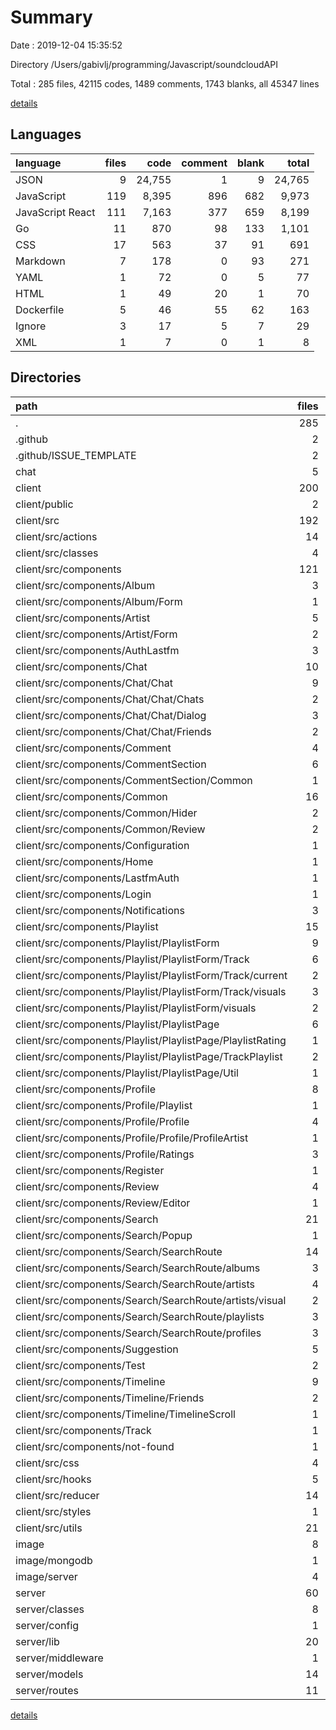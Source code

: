 # Summary

Date : 2019-12-04 15:35:52

Directory /Users/gabivlj/programming/Javascript/soundcloudAPI

Total : 285 files,  42115 codes, 1489 comments, 1743 blanks, all 45347 lines

[details](details.md)

## Languages
| language | files | code | comment | blank | total |
| :--- | ---: | ---: | ---: | ---: | ---: |
| JSON | 9 | 24,755 | 1 | 9 | 24,765 |
| JavaScript | 119 | 8,395 | 896 | 682 | 9,973 |
| JavaScript React | 111 | 7,163 | 377 | 659 | 8,199 |
| Go | 11 | 870 | 98 | 133 | 1,101 |
| CSS | 17 | 563 | 37 | 91 | 691 |
| Markdown | 7 | 178 | 0 | 93 | 271 |
| YAML | 1 | 72 | 0 | 5 | 77 |
| HTML | 1 | 49 | 20 | 1 | 70 |
| Dockerfile | 5 | 46 | 55 | 62 | 163 |
| Ignore | 3 | 17 | 5 | 7 | 29 |
| XML | 1 | 7 | 0 | 1 | 8 |

## Directories
| path | files | code | comment | blank | total |
| :--- | ---: | ---: | ---: | ---: | ---: |
| . | 285 | 42,115 | 1,489 | 1,743 | 45,347 |
| .github | 2 | 45 | 0 | 15 | 60 |
| .github/ISSUE_TEMPLATE | 2 | 45 | 0 | 15 | 60 |
| chat | 5 | 570 | 66 | 85 | 721 |
| client | 200 | 29,210 | 711 | 1,071 | 30,992 |
| client/public | 2 | 64 | 20 | 2 | 86 |
| client/src | 192 | 11,161 | 686 | 1,022 | 12,869 |
| client/src/actions | 14 | 1,470 | 99 | 131 | 1,700 |
| client/src/classes | 4 | 198 | 14 | 24 | 236 |
| client/src/components | 121 | 7,232 | 358 | 694 | 8,284 |
| client/src/components/Album | 3 | 373 | 6 | 28 | 407 |
| client/src/components/Album/Form | 1 | 9 | 0 | 4 | 13 |
| client/src/components/Artist | 5 | 396 | 2 | 37 | 435 |
| client/src/components/Artist/Form | 2 | 173 | 2 | 13 | 188 |
| client/src/components/AuthLastfm | 3 | 208 | 12 | 29 | 249 |
| client/src/components/Chat | 10 | 795 | 52 | 56 | 903 |
| client/src/components/Chat/Chat | 9 | 758 | 50 | 52 | 860 |
| client/src/components/Chat/Chat/Chats | 2 | 114 | 2 | 9 | 125 |
| client/src/components/Chat/Chat/Dialog | 3 | 286 | 15 | 23 | 324 |
| client/src/components/Chat/Chat/Friends | 2 | 93 | 1 | 8 | 102 |
| client/src/components/Comment | 4 | 131 | 1 | 13 | 145 |
| client/src/components/CommentSection | 6 | 429 | 31 | 38 | 498 |
| client/src/components/CommentSection/Common | 1 | 156 | 28 | 10 | 194 |
| client/src/components/Common | 16 | 867 | 109 | 74 | 1,050 |
| client/src/components/Common/Hider | 2 | 68 | 0 | 6 | 74 |
| client/src/components/Common/Review | 2 | 66 | 1 | 6 | 73 |
| client/src/components/Configuration | 1 | 34 | 0 | 5 | 39 |
| client/src/components/Home | 1 | 55 | 0 | 3 | 58 |
| client/src/components/LastfmAuth | 1 | 19 | 0 | 3 | 22 |
| client/src/components/Login | 1 | 71 | 0 | 12 | 83 |
| client/src/components/Notifications | 3 | 145 | 26 | 17 | 188 |
| client/src/components/Playlist | 15 | 718 | 38 | 82 | 838 |
| client/src/components/Playlist/PlaylistForm | 9 | 350 | 5 | 48 | 403 |
| client/src/components/Playlist/PlaylistForm/Track | 6 | 213 | 0 | 29 | 242 |
| client/src/components/Playlist/PlaylistForm/Track/current | 2 | 31 | 0 | 6 | 37 |
| client/src/components/Playlist/PlaylistForm/Track/visuals | 3 | 135 | 0 | 15 | 150 |
| client/src/components/Playlist/PlaylistForm/visuals | 2 | 41 | 0 | 6 | 47 |
| client/src/components/Playlist/PlaylistPage | 6 | 368 | 33 | 34 | 435 |
| client/src/components/Playlist/PlaylistPage/PlaylistRating | 1 | 30 | 0 | 4 | 34 |
| client/src/components/Playlist/PlaylistPage/TrackPlaylist | 2 | 134 | 28 | 13 | 175 |
| client/src/components/Playlist/PlaylistPage/Util | 1 | 9 | 0 | 2 | 11 |
| client/src/components/Profile | 8 | 725 | 21 | 61 | 807 |
| client/src/components/Profile/Playlist | 1 | 51 | 0 | 5 | 56 |
| client/src/components/Profile/Profile | 4 | 496 | 19 | 38 | 553 |
| client/src/components/Profile/Profile/ProfileArtist | 1 | 36 | 0 | 3 | 39 |
| client/src/components/Profile/Ratings | 3 | 178 | 2 | 18 | 198 |
| client/src/components/Register | 1 | 109 | 0 | 11 | 120 |
| client/src/components/Review | 4 | 103 | 0 | 11 | 114 |
| client/src/components/Review/Editor | 1 | 84 | 0 | 4 | 88 |
| client/src/components/Search | 21 | 1,118 | 25 | 124 | 1,267 |
| client/src/components/Search/Popup | 1 | 122 | 0 | 10 | 132 |
| client/src/components/Search/SearchRoute | 14 | 624 | 17 | 71 | 712 |
| client/src/components/Search/SearchRoute/albums | 3 | 129 | 0 | 14 | 143 |
| client/src/components/Search/SearchRoute/artists | 4 | 136 | 0 | 15 | 151 |
| client/src/components/Search/SearchRoute/artists/visual | 2 | 79 | 0 | 7 | 86 |
| client/src/components/Search/SearchRoute/playlists | 3 | 112 | 0 | 12 | 124 |
| client/src/components/Search/SearchRoute/profiles | 3 | 113 | 0 | 15 | 128 |
| client/src/components/Suggestion | 5 | 108 | 1 | 17 | 126 |
| client/src/components/Test | 2 | 143 | 7 | 7 | 157 |
| client/src/components/Timeline | 9 | 567 | 27 | 56 | 650 |
| client/src/components/Timeline/Friends | 2 | 99 | 4 | 10 | 113 |
| client/src/components/Timeline/TimelineScroll | 1 | 90 | 3 | 8 | 101 |
| client/src/components/Track | 1 | 85 | 0 | 6 | 91 |
| client/src/components/not-found | 1 | 33 | 0 | 4 | 37 |
| client/src/css | 4 | 20 | 1 | 5 | 26 |
| client/src/hooks | 5 | 279 | 31 | 31 | 341 |
| client/src/reducer | 14 | 1,085 | 19 | 34 | 1,138 |
| client/src/styles | 1 | 68 | 43 | 14 | 125 |
| client/src/utils | 21 | 428 | 82 | 47 | 557 |
| image | 8 | 318 | 86 | 84 | 488 |
| image/mongodb | 1 | 23 | 5 | 8 | 36 |
| image/server | 4 | 171 | 47 | 32 | 250 |
| server | 60 | 9,949 | 624 | 423 | 10,996 |
| server/classes | 8 | 893 | 181 | 76 | 1,150 |
| server/config | 1 | 22 | 1 | 3 | 26 |
| server/lib | 20 | 879 | 108 | 58 | 1,045 |
| server/middleware | 1 | 24 | 0 | 5 | 29 |
| server/models | 14 | 484 | 11 | 57 | 552 |
| server/routes | 11 | 2,572 | 305 | 194 | 3,071 |

[details](details.md)
